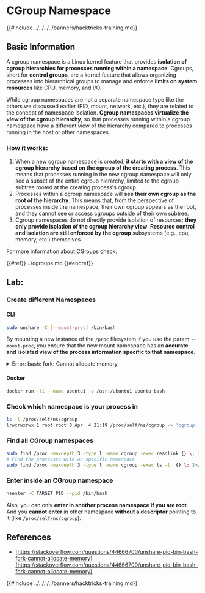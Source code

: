 # CGroup Namespace

{{#include ../../../../banners/hacktricks-training.md}}

## Basic Information

A cgroup namespace is a Linux kernel feature that provides **isolation of cgroup hierarchies for processes running within a namespace**. Cgroups, short for **control groups**, are a kernel feature that allows organizing processes into hierarchical groups to manage and enforce **limits on system resources** like CPU, memory, and I/O.

While cgroup namespaces are not a separate namespace type like the others we discussed earlier (PID, mount, network, etc.), they are related to the concept of namespace isolation. **Cgroup namespaces virtualize the view of the cgroup hierarchy**, so that processes running within a cgroup namespace have a different view of the hierarchy compared to processes running in the host or other namespaces.

### How it works:

1. When a new cgroup namespace is created, **it starts with a view of the cgroup hierarchy based on the cgroup of the creating process**. This means that processes running in the new cgroup namespace will only see a subset of the entire cgroup hierarchy, limited to the cgroup subtree rooted at the creating process's cgroup.
2. Processes within a cgroup namespace will **see their own cgroup as the root of the hierarchy**. This means that, from the perspective of processes inside the namespace, their own cgroup appears as the root, and they cannot see or access cgroups outside of their own subtree.
3. Cgroup namespaces do not directly provide isolation of resources; **they only provide isolation of the cgroup hierarchy view**. **Resource control and isolation are still enforced by the cgroup** subsystems (e.g., cpu, memory, etc.) themselves.

For more information about CGroups check:

{{#ref}}
../cgroups.md
{{#endref}}

## Lab:

### Create different Namespaces

#### CLI

```bash
sudo unshare -C [--mount-proc] /bin/bash
```

By mounting a new instance of the `/proc` filesystem if you use the param `--mount-proc`, you ensure that the new mount namespace has an **accurate and isolated view of the process information specific to that namespace**.

<details>

<summary>Error: bash: fork: Cannot allocate memory</summary>

When `unshare` is executed without the `-f` option, an error is encountered due to the way Linux handles new PID (Process ID) namespaces. The key details and the solution are outlined below:

1. **Problem Explanation**:

   - The Linux kernel allows a process to create new namespaces using the `unshare` system call. However, the process that initiates the creation of a new PID namespace (referred to as the "unshare" process) does not enter the new namespace; only its child processes do.
   - Running `%unshare -p /bin/bash%` starts `/bin/bash` in the same process as `unshare`. Consequently, `/bin/bash` and its child processes are in the original PID namespace.
   - The first child process of `/bin/bash` in the new namespace becomes PID 1. When this process exits, it triggers the cleanup of the namespace if there are no other processes, as PID 1 has the special role of adopting orphan processes. The Linux kernel will then disable PID allocation in that namespace.

2. **Consequence**:

   - The exit of PID 1 in a new namespace leads to the cleaning of the `PIDNS_HASH_ADDING` flag. This results in the `alloc_pid` function failing to allocate a new PID when creating a new process, producing the "Cannot allocate memory" error.

3. **Solution**:
   - The issue can be resolved by using the `-f` option with `unshare`. This option makes `unshare` fork a new process after creating the new PID namespace.
   - Executing `%unshare -fp /bin/bash%` ensures that the `unshare` command itself becomes PID 1 in the new namespace. `/bin/bash` and its child processes are then safely contained within this new namespace, preventing the premature exit of PID 1 and allowing normal PID allocation.

By ensuring that `unshare` runs with the `-f` flag, the new PID namespace is correctly maintained, allowing `/bin/bash` and its sub-processes to operate without encountering the memory allocation error.

</details>

#### Docker

```bash
docker run -ti --name ubuntu1 -v /usr:/ubuntu1 ubuntu bash
```

### &#x20;Check which namespace is your process in

```bash
ls -l /proc/self/ns/cgroup
lrwxrwxrwx 1 root root 0 Apr  4 21:19 /proc/self/ns/cgroup -> 'cgroup:[4026531835]'
```

### Find all CGroup namespaces

```bash
sudo find /proc -maxdepth 3 -type l -name cgroup -exec readlink {} \; 2>/dev/null | sort -u
# Find the processes with an specific namespace
sudo find /proc -maxdepth 3 -type l -name cgroup -exec ls -l  {} \; 2>/dev/null | grep <ns-number>
```

### Enter inside an CGroup namespace

```bash
nsenter -C TARGET_PID --pid /bin/bash
```

Also, you can only **enter in another process namespace if you are root**. And you **cannot** **enter** in other namespace **without a descriptor** pointing to it (like `/proc/self/ns/cgroup`).

## References

- [https://stackoverflow.com/questions/44666700/unshare-pid-bin-bash-fork-cannot-allocate-memory](https://stackoverflow.com/questions/44666700/unshare-pid-bin-bash-fork-cannot-allocate-memory)

{{#include ../../../../banners/hacktricks-training.md}}



